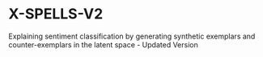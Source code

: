 # X-SPELLS-V2
Explaining sentiment classification by generating synthetic exemplars and counter-exemplars in the latent space - Updated Version
